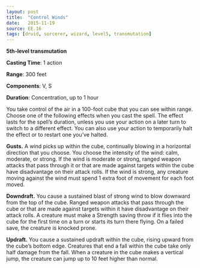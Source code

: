 ```yaml
---
layout: post
title:  "Control Winds"
date:   2015-11-19
source: EE.16
tags: [druid, sorcerer, wizard, level5, transmutation]
---
```


**5th-level transmutation**

**Casting Time**: 1 action

**Range**: 300 feet

**Components**: V, S

**Duration**: Concentration, up to 1 hour

You take control of the air in a 100-foot cube that you can see within range. Choose one of the following effects when you cast the spell. The effect lasts for the spell’s duration, unless you use your action on a later turn to switch to a different effect. You can also use your action to temporarily halt the effect or to restart one you’ve halted.

**Gusts.** A wind picks up within the cube, continually blowing in a horizontal direction that you choose. You choose the intensity of the wind: calm, moderate, or strong. If the wind is moderate or strong, ranged weapon attacks that pass through it or that are made against targets within the cube have disadvantage on their attack rolls. If the wind is strong, any creature moving against the wind must spend 1 extra foot of movement for each foot moved.

**Downdraft.** You cause a sustained blast of strong wind to blow downward from the top of the cube. Ranged weapon attacks that pass through the cube or that are made against targets within it have disadvantage on their attack rolls. A creature must make a Strength saving throw if it flies into the cube for the first time on a turn or starts its turn there flying. On a failed save, the creature is knocked prone.

**Updraft.** You cause a sustained updraft within the cube, rising upward from the cube’s bottom edge. Creatures that end a fall within the cube take only half damage from the fall. When a creature in the cube makes a vertical jump, the creature can jump up to 10 feet higher than normal.
